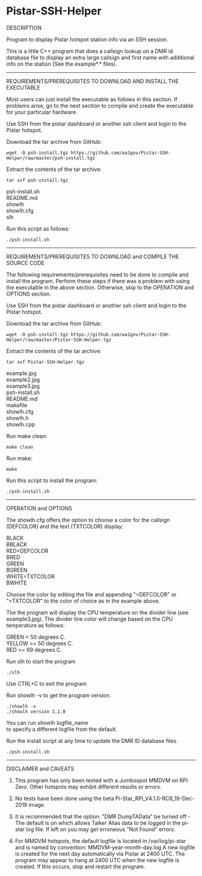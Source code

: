 # Pistar-SSH-Helper

DESCRIPTION

Program to display Pistar hotspot station info via an SSH 
session.

This is a little C++ program that does a callsign lookup
on a DMR id database file to display an extra large callsign
and first name with additional info on the station (See the 
example*.* files).

----------------------------------------------------------------
REQUIREMENTS/PREREQUISITES TO DOWNLOAD AND INSTALL THE EXECUTABLE

Most users can just install the executable as follows in this
section. If problems arise, go to the next section to compile and
create the executable for your particular hardware. 

Use SSH from the pistar dashboard or another ssh client and login
to the Pistar hotspot.

Download the tar archive from GitHub:
    
    wget -O psh-install.tgz https://github.com/wa1gov/Pistar-SSH-Helper/raw/master/psh-install.tgz

Extract the contents of the tar archive:

    tar xvf psh-install.tgz

psh-install.sh  
README.md  
showlh  
showlh.cfg  
slh  

Run this script as follows:

    ./psh-install.sh

----------------------------------------------------------------
REQUIREMENTS/PREREQUISITES TO DOWNLOAD and COMPILE THE SOURCE CODE

The following requirements/prerequisites need to be done to compile
and install the program. Perform these steps if there was a problem
with using the executable in the above section. Otherwise, skip to the 
OPERATION and OPTIONS section.

Use SSH from the pistar dashboard or another ssh client and login
to the Pistar hotspot.

Download the tar archive from GitHub:

    wget -O psh-install.tgz https://github.com/wa1gov/Pistar-SSH-Helper/raw/master/Pistar-SSH-Helper.tgz

Extract the contents of the tar archive:

    tar xvf Pistar-SSH-Helper.tgz

example.jpg  
example2.jpg  
example3.jpg  
psh-install.sh  
README.md  
makefile  
showlh.cfg  
showlh.h  
showlh.cpp  

Run make clean:

    make clean

Run make:

    make

Run this script to install the program:

    ./psh-install.sh

----------------------------------------------------------------
OPERATION and OPTIONS

The showlh.cfg offers the option to choose a color for the callsign
(DEFCOLOR) and the text (TXTCOLOR) display:

 BLACK  
 BBLACK  
 RED=DEFCOLOR  
 BRED  
 GREEN  
 BGREEN  
 WHITE=TXTCOLOR  
 BWHITE  

Choose the color by editing the file and appending "=DEFCOLOR" 
or "=TXTCOLOR" to the color of choice as in the example above.

The the program will display the CPU temperature on the divider
line (see example3.jpg). The divider line color will change based
on the CPU temperature as follows:

GREEN < 50 degrees C.  
YELLOW >= 50 degrees C.  
RED >= 69 degrees C.  

Run slh to start the program

    ./slh

Use CTRL+C to exit the program

Run showlh -v to get the program version.

    ./showlh -v
    ./showlh version 1.1.0

You can run showlh logfile_name  
to specify a different logfile from the default.

Run the install script at any time to update the DMR ID database files.

    ./psh-install.sh

----------------------------------------------------------------
DISCLAIMER and CAVEATS

1. This program has only been tested with a Jumbospot MMDVM on RPI Zero.
Other hotspots may exhibit different results or errors.

2. No tests have been done using the beta Pi-Star_RPi_V4.1.0-RC6_19-Dec-2019 
image.

3. It is recommended that the option: "DMR DumpTAData" be turned off - The 
default is on which allows Talker Alias data to be logged in the pi-star log 
file. If left on you may get erroneous "Not Found" errors.

4. For MMDVM hotspots, the default logfile is located in 
/var/log/pi-star and is named by convention:
    MMDVM-year-month-day.log
A new logfile is created for the next day automatically via Pistar
at 2400 UTC. The program may appear to hang at 2400 UTC when the new
logfile is created. If this occurs, stop and restart the program.
